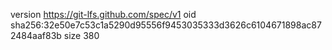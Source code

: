 version https://git-lfs.github.com/spec/v1
oid sha256:32e50e7c53c1a5290d95556f9453035333d3626c6104671898ac872484aaf83b
size 380
